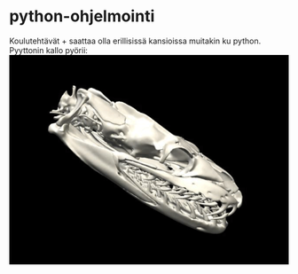 # python-ohjelmointi
Koulutehtävät + saattaa olla erillisissä kansioissa muitakin ku python.  
Pyyttonin kallo pyörii:  
![pyyttoni](fixed-python-loop.gif)
